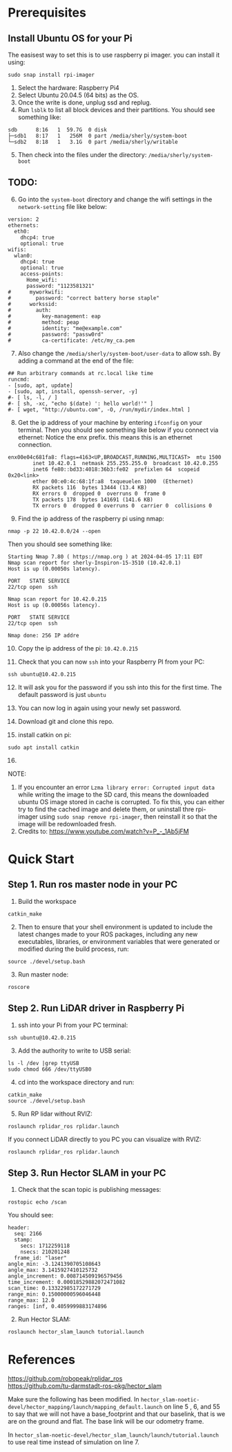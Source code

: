# Prerequisites
## Install Ubuntu OS for your Pi
The easisest way to set this is to use raspberry pi imager.
you can install it using:
```
sudo snap install rpi-imager
```
1. Select the hardware: Raspberry Pi4
2. Select Ubuntu 20.04.5 (64 bits) as the OS.
3. Once the write is done, unplug ssd and replug. 
4. Run `lsblk` to list all block devices and their partitions. You should see something like:
```
sdb      8:16   1  59.7G  0 disk 
├─sdb1   8:17   1   256M  0 part /media/sherly/system-boot
└─sdb2   8:18   1   3.1G  0 part /media/sherly/writable

```
5. Then check into the files under the directory:
`/media/sherly/system-boot`
## TODO:
6. Go into the `system-boot` directory and change the wifi settings in the `network-setting` file like below:

```
version: 2
ethernets:
  eth0:
    dhcp4: true
    optional: true
wifis:
  wlan0:
    dhcp4: true
    optional: true
    access-points:
      Home_wifi:
      password: "1123581321"
#      myworkwifi:
#        password: "correct battery horse staple"
#      workssid:
#        auth:
#          key-management: eap
#          method: peap
#          identity: "me@example.com"
#          password: "passw0rd"
#          ca-certificate: /etc/my_ca.pem
```
7. Also change the `/media/sherly/system-boot/user-data` to allow ssh. By adding a command at the end of the file:
```
## Run arbitrary commands at rc.local like time
runcmd:
- [sudo, apt, update]
- [sudo, apt, install, openssh-server, -y]
#- [ ls, -l, / ]
#- [ sh, -xc, "echo $(date) ': hello world!'" ]
#- [ wget, "http://ubuntu.com", -O, /run/mydir/index.html ]
```

8. Get the ip address of your machine by entering `ifconfig` on your terminal. Then you should see something like below if you connect via ethernet:
Notice the enx prefix. this means this is an ethernet connection.
```
enx00e04c681fa8: flags=4163<UP,BROADCAST,RUNNING,MULTICAST>  mtu 1500
        inet 10.42.0.1  netmask 255.255.255.0  broadcast 10.42.0.255
        inet6 fe80::bd33:4018:36b3:fe02  prefixlen 64  scopeid 0x20<link>
        ether 00:e0:4c:68:1f:a8  txqueuelen 1000  (Ethernet)
        RX packets 116  bytes 13444 (13.4 KB)
        RX errors 0  dropped 0  overruns 0  frame 0
        TX packets 178  bytes 141691 (141.6 KB)
        TX errors 0  dropped 0 overruns 0  carrier 0  collisions 0
```
9. Find the ip address of the raspberry pi using nmap:
```
nmap -p 22 10.42.0.0/24 --open
```
Then you should see something like:
```
Starting Nmap 7.80 ( https://nmap.org ) at 2024-04-05 17:11 EDT
Nmap scan report for sherly-Inspiron-15-3510 (10.42.0.1)
Host is up (0.00050s latency).

PORT   STATE SERVICE
22/tcp open  ssh

Nmap scan report for 10.42.0.215
Host is up (0.00056s latency).

PORT   STATE SERVICE
22/tcp open  ssh

Nmap done: 256 IP addre
```

10. Copy the ip address of the pi: `10.42.0.215`

11. Check that you can now `ssh` into your Raspberry PI from your PC:
```
ssh ubuntu@10.42.0.215
```

12. It will ask you for the password if you ssh into this for the first time. The default password is just `ubuntu`

13. You can now log in again using your newly set password.

14. Download git and clone this repo.

15. install catkin on pi:
```
sudo apt install catkin
```

16.

NOTE:
1. If you encounter an error `Lzma library error: Corrupted input data` while writing the image to the SD card, this means the downloaded ubuntu OS image stored in cache is corrupted. To fix this, you can either try to find the cached image and delete them, or uninstall thre rpi-imager using `sudo snap remove rpi-imager`, then reinstall it so that the image will be redownloaded fresh.
2. Credits to: https://www.youtube.com/watch?v=P_-_1Ab5jFM

# Quick Start
## Step 1. Run ros master node in your PC

1. Build the workspace
```
catkin_make
```

2. Then to ensure that your shell environment is updated to include the latest changes made to your ROS packages, including any new executables, libraries, or environment variables that were generated or modified during the build process, run:
```
source ./devel/setup.bash
```

3. Run master node:
```
roscore
```


## Step 2. Run LiDAR driver in Raspberry Pi

1. ssh into your Pi from your PC terminal:
```
ssh ubuntu@10.42.0.215
```

3. Add the authority to write to USB serial:
```
ls -l /dev |grep ttyUSB
sudo chmod 666 /dev/ttyUSB0
```

4. cd into the workspace directory and run:
```
catkin_make
source ./devel/setup.bash
```

5. Run RP lidar without RVIZ:
```
roslaunch rplidar_ros rplidar.launch
```
If you connect LiDAR directly to you PC you can visualize with RVIZ:
```
roslaunch rplidar_ros rplidar.launch
```

## Step 3. Run Hector SLAM in your PC
1. Check that the scan topic is publishing messages:
```
rostopic echo /scan
```
You should see:
```
header: 
  seq: 2166
  stamp: 
    secs: 1712259118
    nsecs: 210201248
  frame_id: "laser"
angle_min: -3.1241390705108643
angle_max: 3.1415927410125732
angle_increment: 0.008714509196579456
time_increment: 0.00018529882072471082
scan_time: 0.13322985172271729
range_min: 0.15000000596046448
range_max: 12.0
ranges: [inf, 0.4059999883174896
```

2. Run Hector SLAM:
```
roslaunch hector_slam_launch tutorial.launch
```

# References
https://github.com/robopeak/rplidar_ros  
https://github.com/tu-darmstadt-ros-pkg/hector_slam

Make sure the following has been modified.
In `hector_slam-noetic-devel/hector_mapping/launch/mapping_default.launch` on line 5 , 6, and 55 to say that we will not have a base_footprint and that our baselink, that is we are on the ground and flat. The base link will be our odometry frame.

In `hector_slam-noetic-devel/hector_slam_launch/launch/tutorial.launch` to use real time instead of simulation on line 7.

